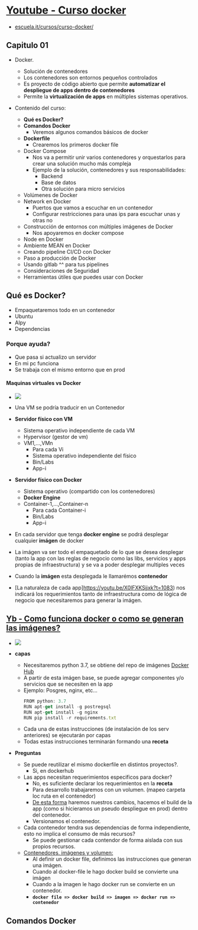 # [Youtube - Curso docker](https://www.youtube.com/watch?v=X0lFXKSjjxk&feature=youtu.be)
  - [escuela.it/cursos/curso-docker/](https://register.gotowebinar.com/recording/recordingView?webinarKey=1386177801230585859&registrantEmail=eacevedof%40yahoo.es)

## Capitulo 01
- Docker. 
  - Solución de contenedores
  - Los contenedores son entornos pequeños controlados
  - Es proyecto de código abierto que permite **automatizar el despliegue de apps dentro de contenedores**
  - Permite la **virtualización de apps** en múltiples sistemas operativos.

- Contenido del curso:
  - **Qué es Docker?**
  - **Comandos Docker**
    - Veremos algunos comandos básicos de docker
  - **Dockerfile**
    - Crearemos los primeros docker file
  - Docker Compose
    - Nos va a permitir unir varios contenedores y orquestarlos para crear una solución mucho más compleja
    - Ejemplo de la solución, contenedores y sus responsabilidades:
      - Backend
      - Base de datos
      - Otra solución para micro servicios
  - Volúmenes de Docker
  - Network en Docker
    - Puertos que vamos a escuchar en un contenedor
    - Configurar restricciones para unas ips para escuchar unas y otras no
  - Construcción de entornos con múltiples imágenes de Docker
    - Nos apoyaremos en docker compose
  - Node en Docker
  - Ambiente MEAN en Docker
  - Creando pipeline CI/CD con Docker
  - Paso a producción de Docker
  - Usando gitlab ^^ para tus pipelines
  - Consideraciones de Seguridad
  - Herramientas útiles que puedes usar con Docker

## Qué es Docker?
- Empaquetaremos todo en un contenedor
- Ubuntu
- Alpy
- Dependencias
### Porque ayuda?
- Que pasa si actualizo un servidor 
- En mi pc funciona
- Se trabaja con el mismo entorno que en prod
#### Maquinas virtuales vs Docker
- ![](https://trello-attachments.s3.amazonaws.com/5db43f16df811534517445ec/556x291/3c4f9c634ae255f11820e2569f708eed/image.png)
- Una VM se podría traducir en un Contenedor
- **Servidor físico con VM**
  - Sistema operativo independiente de cada VM
  - Hypervisor (gestor de vm)
  - VM1,...,VMn
    - Para cada Vi
    - Sistema operativo independiente del físico
    - Bin/Labs
    - App-i
  
- **Servidor físico con Docker**
  - Sistema operativo (compartido con los contenedores)
  - **Docker Engine**
  - Container-1,...,Container-n
    - Para cada Container-i
    - Bin/Labs
    - App-i
- En cada servidor que tenga **docker engine** se podrá desplegar cualquier **imágen** de docker
- La imágen va ser todo el empaquetado de lo que se desea desplegar (tanto la app con las reglas de negocio como las libs, servicios y apps propias de infraestructura) y se va a poder desplegar multiples veces
- Cuando la **imágen** esta desplegada le llamarémos **contenedor**
- [La naturaleza de cada app]https://youtu.be/X0lFXKSjjxk?t=1083) nos indicará los requerimientos tanto de infraestructura como de lógica de negocio que necesitaremos para generar la imágen.

## [Yb - Como funciona docker o como se generan las imágenes?](https://youtu.be/X0lFXKSjjxk?t=1137)
- ![](https://trello-attachments.s3.amazonaws.com/5db43f16df811534517445ec/1030x407/73647653a48c94de637110e214d7e75a/image.png)
- **capas**
  - Necesitaremos python 3.7, se obtiene del repo de imágenes [Docker Hub](https://cloud.docker.com/repository/list)
  - A partir de esta imágen base, se puede agregar componentes y/o servicios que se necesiten en la app
  - Ejemplo: Posgres, nginx, etc...
    ```js
    FROM python: 3.7
    RUN apt-get install -g postregsql
    RUN apt-get install -g nginx
    RUN pip install -r requirements.txt
    ```
  - Cada una de estas instrucciones (de instalación de los serv anteriores) se ejecutarán por capas
  - Todas estas instrucciones terminarán formando una **receta**

- **Preguntas**
  - Se puede reutilizar el mismo dockerfile en distintos proyectos?.
    - Si, en dockerhub
  - Las apps necesitan requerimientos especificos para docker?
    - No, es suficiente declarar los requerimientos en la **receta**
    - Para desarrollo trabajaremos con un volumen. (mapeo carpeta loc ruta en el contenedor)
    - [De esta forma](https://youtu.be/X0lFXKSjjxk?t=1525) haremos nuestros cambios, hacemos el build de la app (como si hicieramos un pseudo despliegue en prod) dentro del contenedor.
    - Versionamos el contenedor.
  - Cada contenedor tendra sus dependencias de forma independiente, esto no implica el consumo de más recursos?
    - Se puede gestionar cada contendor de forma aislada con sus propios recursos.
  - [Contenedores, imágenes y volumen:](https://youtu.be/X0lFXKSjjxk?t=1720)
    - Al definir un docker file, definimos las instrucciones que generan una imágen.
    - Cuando al docker-file le hago docker build se convierte una imágen
    - Cuando a la imagen le hago docker run se convierte en un contenedor.
    - **`docker file => docker build => imagen => docker run => contenedor`**
    

## Comandos Docker

# 
